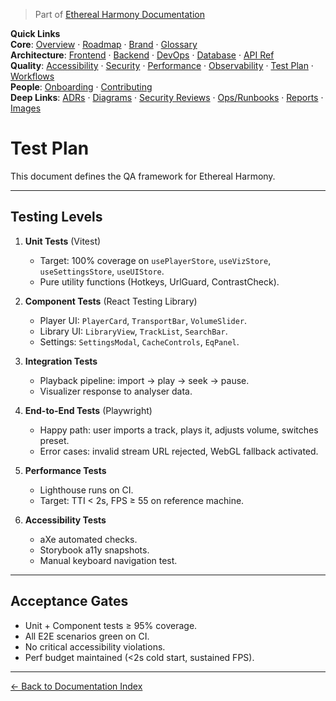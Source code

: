 > Part of [Ethereal Harmony Documentation](./README.md)

**Quick Links**  
**Core**: [Overview](./MASTER_OVERVIEW.md) · [Roadmap](./ROADMAP.md) · [Brand](./BRAND_GUIDELINES.md) · [Glossary](./GLOSSARY.md)  
**Architecture**: [Frontend](./FRONTEND.md) · [Backend](./BACKEND.md) · [DevOps](./DEVOPS.md) · [Database](./DATABASE.md) · [API Ref](./API_REFERENCE.md)  
**Quality**: [Accessibility](./ACCESSIBILITY.md) · [Security](./SECURITY.md) · [Performance](./PERFORMANCE.md) · [Observability](./OBSERVABILITY.md) · [Test Plan](./TEST_PLAN.md) · [Workflows](./WORKFLOWS.md)  
**People**: [Onboarding](./ONBOARDING.md) · [Contributing](./CONTRIBUTING.md)  
**Deep Links**: [ADRs](./ADR) · [Diagrams](./diagrams) · [Security Reviews](./security) · [Ops/Runbooks](./ops) · [Reports](./reports) · [Images](./images/ui-overview.png)

# Test Plan

This document defines the QA framework for Ethereal Harmony.

---

## Testing Levels

1. **Unit Tests** (Vitest)
   - Target: 100% coverage on `usePlayerStore`, `useVizStore`, `useSettingsStore`, `useUIStore`.
   - Pure utility functions (Hotkeys, UrlGuard, ContrastCheck).

2. **Component Tests** (React Testing Library)
   - Player UI: `PlayerCard`, `TransportBar`, `VolumeSlider`.
   - Library UI: `LibraryView`, `TrackList`, `SearchBar`.
   - Settings: `SettingsModal`, `CacheControls`, `EqPanel`.

3. **Integration Tests**
   - Playback pipeline: import → play → seek → pause.
   - Visualizer response to analyser data.

4. **End-to-End Tests** (Playwright)
   - Happy path: user imports a track, plays it, adjusts volume, switches preset.
   - Error cases: invalid stream URL rejected, WebGL fallback activated.

5. **Performance Tests**
   - Lighthouse runs on CI.
   - Target: TTI < 2s, FPS ≥ 55 on reference machine.

6. **Accessibility Tests**
   - aXe automated checks.
   - Storybook a11y snapshots.
   - Manual keyboard navigation test.

---

## Acceptance Gates

- Unit + Component tests ≥ 95% coverage.
- All E2E scenarios green on CI.
- No critical accessibility violations.
- Perf budget maintained (<2s cold start, sustained FPS).

---

[← Back to Documentation Index](./README.md)
